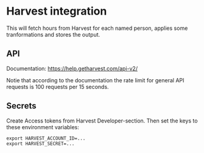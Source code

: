 # Harvest integration

This will fetch hours from Harvest for each named person, applies some tranformations and stores the output. 

## API 

Documentation: 
https://help.getharvest.com/api-v2/

Notie that according to the documentation the rate limit for general API requests is 100 requests per 15 seconds.

## Secrets

Create Access tokens from Harvest Developer-section. Then set the keys to these environment variables:

```
export HARVEST_ACCOUNT_ID=...
export HARVEST_SECRET=...
```  

